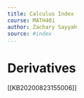 ```yaml
---
title: Calculus Index
course: MATH401
author: Zachary Sayyah
source: #index
...
```

# Derivatives

[[KB20200823155006]]